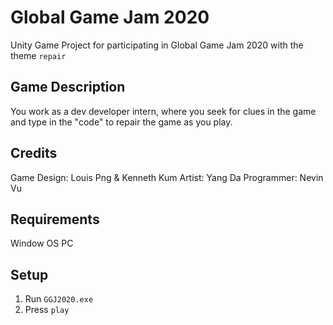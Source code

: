 # Global Game Jam 2020
Unity Game Project for participating in Global Game Jam 2020 with the theme `repair`

## Game Description
You work as a dev developer intern, where you seek for clues in the game and type in the "code" to repair the game as you play.

## Credits
Game Design: Louis Png & Kenneth Kum
Artist: Yang Da
Programmer: Nevin Vu

## Requirements
Window OS PC

## Setup
1. Run `GGJ2020.exe`
2. Press `play`